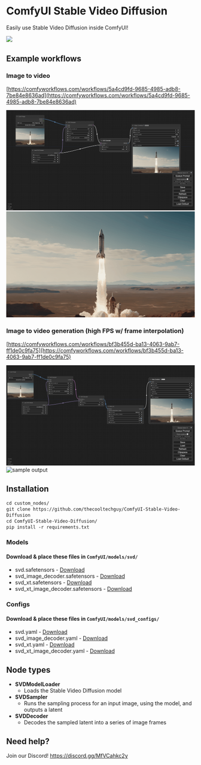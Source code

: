 # ComfyUI Stable Video Diffusion
Easily use Stable Video Diffusion inside ComfyUI!

[![](https://dcbadge.vercel.app/api/server/MfVCahkc2y)](https://discord.gg/MfVCahkc2y)

## Example workflows

### Image to video
[https://comfyworkflows.com/workflows/5a4cd9fd-9685-4985-adb8-7be84e8636ad](https://comfyworkflows.com/workflows/5a4cd9fd-9685-4985-adb8-7be84e8636ad)

![workflow graph](./svd_workflow_graph.png)
![sample output](./svd_workflow.gif)


### Image to video generation (high FPS w/ frame interpolation)
[https://comfyworkflows.com/workflows/bf3b455d-ba13-4063-9ab7-ff1de0c9fa75](https://comfyworkflows.com/workflows/bf3b455d-ba13-4063-9ab7-ff1de0c9fa75)

![workflow graph](./svd_rife_workflow_graph.png)
![sample output](./svd_rife.gif)

## Installation
```
cd custom_nodes/
git clone https://github.com/thecooltechguy/ComfyUI-Stable-Video-Diffusion
cd ComfyUI-Stable-Video-Diffusion/
pip install -r requirements.txt
```

### Models
#### Download & place these files in `ComfyUI/models/svd/`
 - svd.safetensors - [Download](https://huggingface.co/stabilityai/stable-video-diffusion-img2vid/resolve/main/svd.safetensors?download=true)
 - svd_image_decoder.safetensors - [Download](https://huggingface.co/stabilityai/stable-video-diffusion-img2vid/resolve/main/svd_image_decoder.safetensors?download=true)
  - svd_xt.safetensors - [Download](https://huggingface.co/stabilityai/stable-video-diffusion-img2vid-xt/resolve/main/svd_xt.safetensors?download=true)
 - svd_xt_image_decoder.safetensors - [Download](https://huggingface.co/stabilityai/stable-video-diffusion-img2vid-xt/resolve/main/svd_xt_image_decoder.safetensors?download=true)

### Configs
#### Download & place these files in `ComfyUI/models/svd_configs/`
 - svd.yaml - [Download](https://raw.githubusercontent.com/Stability-AI/generative-models/main/scripts/sampling/configs/svd.yaml)
 - svd_image_decoder.yaml - [Download](https://raw.githubusercontent.com/Stability-AI/generative-models/main/scripts/sampling/configs/svd_image_decoder.yaml)
  - svd_xt.yaml - [Download](https://raw.githubusercontent.com/Stability-AI/generative-models/main/scripts/sampling/configs/svd_xt.yaml)
 - svd_xt_image_decoder.yaml - [Download](https://raw.githubusercontent.com/Stability-AI/generative-models/main/scripts/sampling/configs/svd_xt_image_decoder.yaml)

## Node types
- **SVDModelLoader**
    - Loads the Stable Video Diffusion model
- **SVDSampler**
    - Runs the sampling process for an input image, using the model, and outputs a latent
- **SVDDecoder**
    - Decodes the sampled latent into a series of image frames

## Need help?
Join our Discord! https://discord.gg/MfVCahkc2y